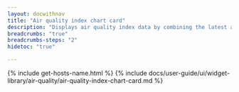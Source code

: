 ```yaml
---
layout: docwithnav
title: "Air quality index chart card"
description: "Displays air quality index data by combining the latest and aggregated values with an optional simplified chart."
breadcrumbs: "true"
breadcrumbs-steps: "2"
hidetoc: "true"

---
```

{% include get-hosts-name.html %}
{% include docs/user-guide/ui/widget-library/air-quality/air-quality-index-chart-card.md %}
